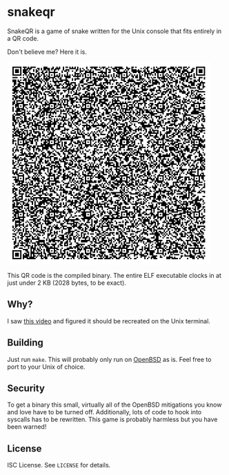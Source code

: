 snakeqr
=======
SnakeQR is a game of snake written for the Unix console that fits entirely in a QR code.

Don't believe me?
Here it is.

![SnakeQR as a QR code](snakeqr.png)

This QR code is the compiled binary.
The entire ELF executable clocks in at just under 2 KB (2028 bytes, to be exact).

Why?
----
I saw
[this video](https://www.youtube.com/watch?v=ExwqNreocpg)
and figured it should be recreated on the Unix terminal.

Building
--------
Just run `make`.
This will probably only run on
[OpenBSD](https://www.openbsd.org)
as is.
Feel free to port to your Unix of choice.

Security
--------
To get a binary this small, virtually all of the OpenBSD mitigations you know and love have to be turned off.
Additionally, lots of code to hook into syscalls has to be rewritten.
This game is probably harmless but you have been warned!

License
-------
ISC License.
See `LICENSE` for details.
